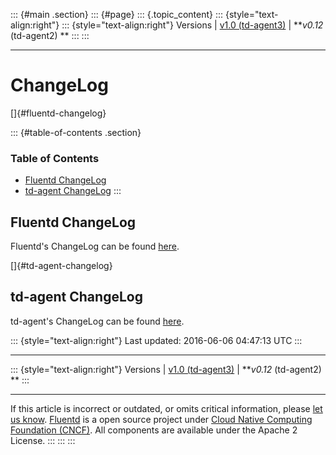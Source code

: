 ::: {#main .section}
::: {#page}
::: {.topic_content}
::: {style="text-align:right"}
::: {style="text-align:right"}
Versions \| [v1.0 (td-agent3)](/v1.0/articles/changelog) \| ***v0.12*
(td-agent2) **
:::
:::

------------------------------------------------------------------------

ChangeLog
=========

[]{#fluentd-changelog}

::: {#table-of-contents .section}
### Table of Contents

-   [Fluentd ChangeLog](#fluentd-changelog)
-   [td-agent ChangeLog](#td-agent-changelog)
:::

Fluentd ChangeLog
-----------------

Fluentd's ChangeLog can be found
[here](https://github.com/fluent/fluentd/blob/master/CHANGELOG.md).

[]{#td-agent-changelog}

td-agent ChangeLog
------------------

td-agent's ChangeLog can be found
[here](http://docs.treasuredata.com/articles/td-agent-changelog).

::: {style="text-align:right"}
Last updated: 2016-06-06 04:47:13 UTC
:::

------------------------------------------------------------------------

::: {style="text-align:right"}
Versions \| [v1.0 (td-agent3)](/v1.0/articles/changelog) \| ***v0.12*
(td-agent2) **
:::

------------------------------------------------------------------------

If this article is incorrect or outdated, or omits critical information,
please [let us
know](https://github.com/fluent/fluentd-docs/issues?state=open).
[Fluentd](http://www.fluentd.org/) is a open source project under [Cloud
Native Computing Foundation (CNCF)](https://cncf.io/). All components
are available under the Apache 2 License.
:::
:::
:::
